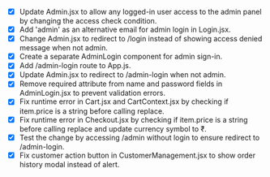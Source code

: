 - [x] Update Admin.jsx to allow any logged-in user access to the admin panel by changing the access check condition.
- [x] Add 'admin' as an alternative email for admin login in Login.jsx.
- [x] Change Admin.jsx to redirect to /login instead of showing access denied message when not admin.
- [x] Create a separate AdminLogin component for admin sign-in.
- [x] Add /admin-login route to App.js.
- [x] Update Admin.jsx to redirect to /admin-login when not admin.
- [x] Remove required attribute from name and password fields in AdminLogin.jsx to prevent validation errors.
- [x] Fix runtime error in Cart.jsx and CartContext.jsx by checking if item.price is a string before calling replace.
- [x] Fix runtime error in Checkout.jsx by checking if item.price is a string before calling replace and update currency symbol to ₹.
- [x] Test the change by accessing /admin without login to ensure redirect to /admin-login.
- [x] Fix customer action button in CustomerManagement.jsx to show order history modal instead of alert.
